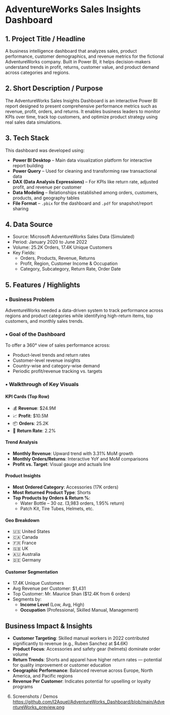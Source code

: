 # AdventureWorks Sales Insights Dashboard

## 1. Project Title / Headline  
A business intelligence dashboard that analyzes sales, product performance, customer demographics, and revenue metrics for the fictional AdventureWorks company. Built in Power BI, it helps decision-makers understand trends in profit, returns, customer value, and product demand across categories and regions.

## 2. Short Description / Purpose  
The AdventureWorks Sales Insights Dashboard is an interactive Power BI report designed to present comprehensive performance metrics such as revenue, profit, orders, and returns. It enables business leaders to monitor KPIs over time, track top customers, and optimize product strategy using real sales data simulations.

## 3. Tech Stack  
This dashboard was developed using:

- **Power BI Desktop** – Main data visualization platform for interactive report building  
- **Power Query** – Used for cleaning and transforming raw transactional data  
- **DAX (Data Analysis Expressions)** – For KPIs like return rate, adjusted profit, and revenue per customer  
- **Data Modeling** – Relationships established among orders, customers, products, and geography tables  
- **File Format** – `.pbix` for the dashboard and `.pdf` for snapshot/report sharing


## 4. Data Source  

- Source: Microsoft AdventureWorks Sales Data (Simulated)
- Period: January 2020 to June 2022
- Volume: 25.2K Orders, 17.4K Unique Customers
- Key Fields:
  - Orders, Products, Revenue, Returns
  - Profit, Region, Customer Income & Occupation
  - Category, Subcategory, Return Rate, Order Date

## 5. Features / Highlights

### • Business Problem
AdventureWorks needed a data-driven system to track performance across regions and product categories while identifying high-return items, top customers, and monthly sales trends.

### • Goal of the Dashboard
To offer a 360° view of sales performance across:
- Product-level trends and return rates
- Customer-level revenue insights
- Country-wise and category-wise demand
- Periodic profit/revenue tracking vs. targets

### • Walkthrough of Key Visuals

#### KPI Cards (Top Row)
- 💰 **Revenue**: $24.9M  
- 📈 **Profit**: $10.5M  
- 📦 **Orders**: 25.2K  
- 🔁 **Return Rate**: 2.2%

#### Trend Analysis
- **Monthly Revenue**: Upward trend with 3.31% MoM growth  
- **Monthly Orders/Returns**: Interactive YoY and MoM comparisons  
- **Profit vs. Target**: Visual gauge and actuals line

#### Product Insights
- **Most Ordered Category**: Accessories (17K orders)  
- **Most Returned Product Type**: Shorts  
- **Top Products by Orders & Return %**:  
  - Water Bottle – 30 oz. (3,983 orders, 1.95% return)
  - Patch Kit, Tire Tubes, Helmets, etc.

#### Geo Breakdown
- 🇺🇸 United States
- 🇨🇦 Canada
- 🇫🇷 France
- 🇬🇧 UK
- 🇦🇺 Australia
- 🇩🇪 Germany

#### Customer Segmentation
- 17.4K Unique Customers  
- Avg Revenue per Customer: $1,431  
- Top Customer: Mr. Maurice Shan ($12.4K from 6 orders)  
- Segments by:
  - **Income Level** (Low, Avg, High)
  - **Occupation** (Professional, Skilled Manual, Management)


## Business Impact & Insights

- **Customer Targeting**: Skilled manual workers in 2022 contributed significantly to revenue (e.g., Ruben Sanchez at $4.6K)
- **Product Focus**: Accessories and safety gear (helmets) dominate order volume
- **Return Trends**: Shorts and apparel have higher return rates — potential for quality improvement or customer education
- **Geographic Performance**: Balanced revenue across Europe, North America, and Pacific regions
- **Revenue Per Customer**: Indicates potential for upselling or loyalty programs


6. Screenshots / Demos  
https://github.com/l2Aquel/AdventureWorks_Dashboard/blob/main/AdventureWorks_preview.png
